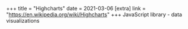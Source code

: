 +++
title = "Highcharts"
date = 2021-03-06
[extra]
link = "https://en.wikipedia.org/wiki/Highcharts"
+++
JavaScript library - data visualizations

